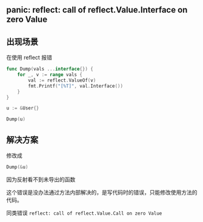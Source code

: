 ## panic: reflect: call of reflect.Value.Interface on zero Value

## 出现场景

在使用 reflect 报错

```go
func Dump(vals ...interface{}) {
	for _, v := range vals {
		val := reflect.ValueOf(v)
		fmt.Printf("[%T]", val.Interface())
	}
}

u := &User{}

Dump(u)
```

## 解决方案

修改成
```go
Dump(&u)
```

因为反射看不到未导出的函数

这个错误是没办法通过方法内部解决的，是写代码时的错误，只能修改使用方法的代码。

同类错误 `reflect: call of reflect.Value.Call on zero Value`